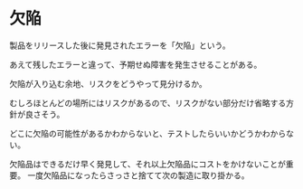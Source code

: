 # 欠陥

製品をリリースした後に発見されたエラーを「欠陥」という。

あえて残したエラーと違って、予期せぬ障害を発生させることがある。

欠陥が入り込む余地、リスクをどうやって見分けるか。

むしろほとんどの場所にはリスクがあるので、リスクがない部分だけ省略する方針が良さそう。

どこに欠陥の可能性があるかわからないと、テストしたらいいかどうかわからない。

欠陥品はできるだけ早く発見して、それ以上欠陥品にコストをかけないことが重要。
一度欠陥品になったらさっさと捨てて次の製造に取り掛かる。
